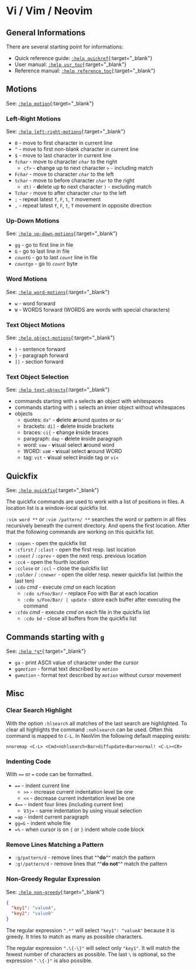 # Vi / Vim / Neovim

## General Informations

There are several starting point for informations:

* Quick reference guide: [`:help quickref`](https://vimhelp.org/quickref.txt.html){:target="_blank"}
* User manual: [`:help usr_toc`](https://vimhelp.org/usr_toc.txt.html){:target="_blank"}
* Reference manual: [`:help reference_toc`](https://vimhelp.org/#reference_toc){:target="_blank"}

## Motions

See: [`:help motion`](https://vimhelp.org/motion.txt.html){:target="_blank"}

### Left-Right Motions

See: [`:help left-right-motions`](https://vimhelp.org/motion.txt.html#left-right-motions){:target="_blank"}

* `0` - move to first character in current line
* `^` - move to first non-blank character in current line
* `$` - move to last character in current line
* `f`*`char`* - move to character *`char`* to the right
  * `cf>` - <b>c</b>hange up to next character ``>`` - including match
* `F`*`char`* - move to character *`char`* to the left
* `t`*`char`* - move to before character *`char`* to the right
  * `dt)` - <b>d</b>elete up <b>t</b>o next character ``)`` - excluding match
* `T`*`char`* - move to after character *`char`* to the left
* `;` - repeat latest `f`, `F`, `t`, `T` movement
* `,` - repeat latest `f`, `F`, `t`, `T` movement in opposite direction

### Up-Down Motions

See: [`:help up-down-motions`](https://vimhelp.org/motion.txt.html#up-down-motions){:target="_blank"}

* `gg` - go to first line in file
* `G` - go to last line in file
* *`count`*`G` - go to last *`count`* line in file
* *`count`*`go` - go to *`count`* byte

### Word Motions

See: [`:help word-motions`](https://vimhelp.org/motion.txt.html#word-motions){:target="_blank"}

* `w` - word forward
* `W` - WORDS forward (WORDS are words with special characters)

### Text Object Motions

See: [`:help object-motions`](https://vimhelp.org/motion.txt.html#word-object){:target="_blank"}

* `)` - sentence forward
* `}` - paragraph forward
* `]]` - section forward

### Text Object Selection

See: [`:help text-objects`](https://vimhelp.org/motion.txt.html#text-objects){:target="_blank"}

* commands starting with `a` selects <b>a</b>n object with whitespaces
* commands starting with `i` selects an <b>i</b>nner object without whitespaces
* objects
  * quotes: `da"` - <b>d</b>elete <b>a</b>round quotes or `da'`
  * brackets: `di]` - <b>d</b>elete <b>i</b>nside brackets
  * braces: `ci{` - <b>c</b>hange <b>i</b>nside braces
  * paragraph: `dap` - <b>d</b>elete <b>i</b>nside paragraph
  * word: `vaw` - <b>v</b>isual select <b>a</b>round word
  * WORD: `vaW` - <b>v</b>isual select <b>a</b>round WORD
  * tag: `vit` - <b>v</b>isual select <b>i</b>nside tag or `vi<`

## Quickfix

See: [`:help quickfix`](https://vimhelp.org/quickfix.txt.html){:target="_blank"}

The quickfix commands are used to work with a list of positions in files. A
location list is a window-local quickfix list.

`:vim word **` or `:vim /pattern/ **` searches the word or pattern in all files
recursively beneath the current directory. And opens the first location. After
that the following commands are working on this quickfix list.

* `:copen` - open the quickfix list
* `:cfirst` / `:clast` - open the first resp. last location
* `:cnext` / `:cprev` - open the next resp. previous location
* `:cc4` - open the fourth location
* `:cclose` or `:ccl` - close the quickfix list
* `:colder` / `:cnewer` - open the older resp. newer quickfix list (within the
last ten)
* `:cdo` *cmd* - execute *cmd* on each location
  * `:cdo s/Foo/Bar/` - replace Foo with Bar at each location
  * `:cdo s/Foo/Bar/ | update` - store each buffer after executing the command
* `:cfdo` *cmd* - execute *cmd* on each file in the quickfix list
  * `:cdo bd` - close all buffers from the quickfix list

## Commands starting with `g`

See: [`:help *g*`](https://vimhelp.org/index.txt.html#g){:target="_blank"}

* `ga` - print ASCII value of character under the cursor
* `gq`*`motion`* - format text described by *`motion`*
* `gw`*`motion`* - format text described by *`motion`* without cursor movement

## Misc

### Clear Search Highlight

With the option `:hlsearch` all matches of the last search are highlighted. To
clear all highlights the command `:nohlsearch` can be used. Often this command
is mapped to `C-L`. In NeoVim the following default mapping exists:

```
nnoremap <C-L> <Cmd>nohlsearch<Bar>diffupdate<Bar>normal! <C-L><CR>
```

### Indenting Code

With `==` or `=` code can be formatted.

* `==` - indent current line
  * `>>` - increase current indentation level be one
  * `<<` - decrease current indentation level be one
* `4==` - indent four lines (including current line)
  * `V3j=` - same indentation by using visual selection
* `=ap` - indent current paragraph
* `gg=G` - indent whole file
* `=%` - when cursor is on `{` or `}` indent whole code block

### Remove Lines Matching a Pattern

* `:g/pattern/d` - remove lines that ^^**do**^^ match the pattern
* `:g!/pattern/d` - remove lines that ^^**do not**^^ match the pattern

### Non-Greedy Regular Expression

See: [`:help non-greedy`](https://vimhelp.org/pattern.txt.html#non-greedy){:target="_blank"}

```json
{
  "key1": "valueA",
  "key2": "valueB"
}
```

The regular expression `".*"` will select `"key1": "valueA"` because it is
greedy. It tries to match as many as possible characters.

The regular expression `".\{-\}"` will select only `"key1"`. It will match the
fewest number of characters as possible. The last `\` is optional, so the
expression `".\{-}"` is also possible.
